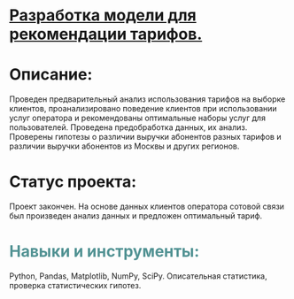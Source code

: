 
<h1 align="left"><a href="https://github.com/Shakal-tabaki/yandex_practicum/blob/main/project_determination_of_alloy_temperature/alloy_temperature_determination_project.ipynb" target="_blank">Разработка модели для рекомендации тарифов.</a></h1>

<h1>Описание:</h1>

Проведен предварительный анализ использования тарифов на выборке клиентов,
проанализировано поведение клиентов при использовании услуг оператора и
рекомендованы оптимальные наборы услуг для пользователей. Проведена предобработка
данных, их анализ. Проверены гипотезы о различии выручки абонентов разных тарифов и
различии выручки абонентов из Москвы и других регионов. 


<h1>Статус проекта:</h1>
Проект закончен. На основе данных клиентов оператора сотовой связи был произведен анализ данных и предложен оптимальный тариф.

<h1 style="color:#539394">Навыки и инструменты:</h1>
Python, Pandas, Matplotlib, NumPy, SciPy.</dir>
Описательная статистика, проверка статистических гипотез.